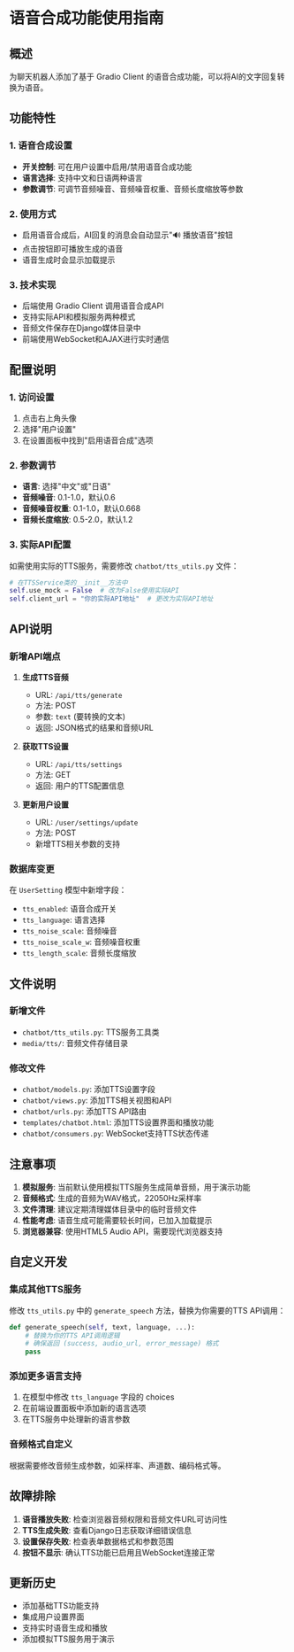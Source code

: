 # 语音合成功能使用指南

## 概述

为聊天机器人添加了基于 Gradio Client 的语音合成功能，可以将AI的文字回复转换为语音。

## 功能特性

### 1. 语音合成设置
- **开关控制**: 可在用户设置中启用/禁用语音合成功能
- **语言选择**: 支持中文和日语两种语言
- **参数调节**: 可调节音频噪音、音频噪音权重、音频长度缩放等参数

### 2. 使用方式
- 启用语音合成后，AI回复的消息会自动显示"🔊 播放语音"按钮
- 点击按钮即可播放生成的语音
- 语音生成时会显示加载提示

### 3. 技术实现
- 后端使用 Gradio Client 调用语音合成API
- 支持实际API和模拟服务两种模式
- 音频文件保存在Django媒体目录中
- 前端使用WebSocket和AJAX进行实时通信

## 配置说明

### 1. 访问设置
1. 点击右上角头像
2. 选择"用户设置"
3. 在设置面板中找到"启用语音合成"选项

### 2. 参数调节
- **语言**: 选择"中文"或"日语"
- **音频噪音**: 0.1-1.0，默认0.6
- **音频噪音权重**: 0.1-1.0，默认0.668  
- **音频长度缩放**: 0.5-2.0，默认1.2

### 3. 实际API配置
如需使用实际的TTS服务，需要修改 `chatbot/tts_utils.py` 文件：

```python
# 在TTSService类的__init__方法中
self.use_mock = False  # 改为False使用实际API
self.client_url = "你的实际API地址"  # 更改为实际API地址
```

## API说明

### 新增API端点

1. **生成TTS音频**
   - URL: `/api/tts/generate`
   - 方法: POST
   - 参数: `text` (要转换的文本)
   - 返回: JSON格式的结果和音频URL

2. **获取TTS设置**
   - URL: `/api/tts/settings`
   - 方法: GET
   - 返回: 用户的TTS配置信息

3. **更新用户设置**
   - URL: `/user/settings/update`
   - 方法: POST
   - 新增TTS相关参数的支持

### 数据库变更

在 `UserSetting` 模型中新增字段：
- `tts_enabled`: 语音合成开关
- `tts_language`: 语言选择
- `tts_noise_scale`: 音频噪音
- `tts_noise_scale_w`: 音频噪音权重
- `tts_length_scale`: 音频长度缩放

## 文件说明

### 新增文件
- `chatbot/tts_utils.py`: TTS服务工具类
- `media/tts/`: 音频文件存储目录

### 修改文件
- `chatbot/models.py`: 添加TTS设置字段
- `chatbot/views.py`: 添加TTS相关视图和API
- `chatbot/urls.py`: 添加TTS API路由
- `templates/chatbot.html`: 添加TTS设置界面和播放功能
- `chatbot/consumers.py`: WebSocket支持TTS状态传递

## 注意事项

1. **模拟服务**: 当前默认使用模拟TTS服务生成简单音频，用于演示功能
2. **音频格式**: 生成的音频为WAV格式，22050Hz采样率
3. **文件清理**: 建议定期清理媒体目录中的临时音频文件
4. **性能考虑**: 语音生成可能需要较长时间，已加入加载提示
5. **浏览器兼容**: 使用HTML5 Audio API，需要现代浏览器支持

## 自定义开发

### 集成其他TTS服务
修改 `tts_utils.py` 中的 `generate_speech` 方法，替换为你需要的TTS API调用：

```python
def generate_speech(self, text, language, ...):
    # 替换为你的TTS API调用逻辑
    # 确保返回 (success, audio_url, error_message) 格式
    pass
```

### 添加更多语言支持
1. 在模型中修改 `tts_language` 字段的 choices
2. 在前端设置面板中添加新的语言选项
3. 在TTS服务中处理新的语言参数

### 音频格式自定义
根据需要修改音频生成参数，如采样率、声道数、编码格式等。

## 故障排除

1. **语音播放失败**: 检查浏览器音频权限和音频文件URL可访问性
2. **TTS生成失败**: 查看Django日志获取详细错误信息
3. **设置保存失败**: 检查表单数据格式和参数范围
4. **按钮不显示**: 确认TTS功能已启用且WebSocket连接正常

## 更新历史

- 添加基础TTS功能支持
- 集成用户设置界面
- 支持实时语音生成和播放
- 添加模拟TTS服务用于演示
